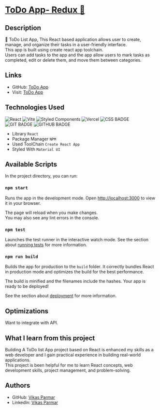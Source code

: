 # [ToDo App- Redux :ledger:](https://github.com/vikas-parmar/todo-redux/)

## Description
:pushpin: ToDo List App, This React based application allows user to create, manage, and organize their tasks in a user-friendly interface.\
This app is built using create react app toolchain.<br />
Users can add tasks to the app and the app allow users to mark tasks as completed, edit or delete them, and move them between categories.

## Links
- GitHub:  [ToDo App](https://github.com/vikas-parmar/todo-redux/)
- Visit: [ToDo App](https://todo-redux-vikas-parmar.vercel.app/)
## Technologies Used
![React](https://img.shields.io/badge/react-%2320232a.svg?style=for-the-badge&logo=react&logoColor=%2361DAFB)
![Vite](https://img.shields.io/badge/vite-%23646CFF.svg?style=for-the-badge&logo=vite&logoColor=white)
![Styled Components](https://img.shields.io/badge/styled--components-DB7093?style=for-the-badge&logo=styled-components&logoColor=white)
![Vercel](https://img.shields.io/badge/vercel-%23000000.svg?style=for-the-badge&logo=vercel&logoColor=white)
![CSS BADGE](https://img.shields.io/badge/CSS-239120?&style=for-the-badge&logo=css3&logoColor=white)
![GIT BADGE](https://img.shields.io/badge/GIT-E44C30?style=for-the-badge&logo=git&logoColor=white)
![GITHUB BADGE](https://img.shields.io/badge/GitHub-100000?style=for-the-badge&logo=github&logoColor=white)

* Library         `React`
* Package Manager `NPM`
* Used ToolChain  `Create React App`
* Styled With `Material UI`

## Available Scripts
In the project directory, you can run:

### `npm start`

Runs the app in the development mode.
Open [http://localhost:3000](http://localhost:3000) to view it in your browser.

The page will reload when you make changes.\
You may also see any lint errors in the console.

### `npm test`

Launches the test runner in the interactive watch mode.
See the section about [running tests](https://facebook.github.io/create-react-app/docs/running-tests) for more information.

### `npm run build`

Builds the app for production to the `build` folder.
It correctly bundles React in production mode and optimizes the build for the best performance.

The build is minified and the filenames include the hashes.
Your app is ready to be deployed!

See the section about [deployment](https://facebook.github.io/create-react-app/docs/deployment) for more information.

## Optimizations
Want to integrate with API.

## What I learn from this project
Building A ToDo list App project based on React is enhanced my skills as a web developer and  I gain practical experience in building real-world applications.\
This project is been helpful for me to learn React concepts, web development skills, project management, and problem-solving.

## Authors
- GitHub: [Vikas Parmar](https://github.com/vikas-parmar)
- LinkedIn: [Vikas Parmar](https://www.linkedin.com/in/vikas-parmar/)
